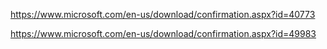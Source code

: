 
https://www.microsoft.com/en-us/download/confirmation.aspx?id=40773 

https://www.microsoft.com/en-us/download/confirmation.aspx?id=49983
